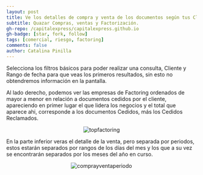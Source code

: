 ```yaml
---
layout: post
title: Ve los detalles de compra y venta de los documentos según tus Clientes, de manera organizada y eficiente.
subtitle: Quazar Compras, ventas y Factorización. 
gh-repo: /capitalexpress/capitalexpress.github.io
gh-badge: [star, fork, follow]
tags: [comercial, riesgo, factoring]
comments: false
author: Catalina Pinilla
---
```

Selecciona los filtros básicos para poder realizar una consulta, Cliente y Rango de fecha para que veas los primeros resultados, sin esto no obtendremos información en la pantalla.

Al lado derecho, podemos ver las empresas de Factoring ordenados de mayor a menor en relación a documentos cedidos por el cliente, apareciendo en primer lugar el que lidera los negocios y el total que aparece ahi, corresponde a los documentos Cedidos, más los Cedidos Reclamados.

<p align="center">
  <img src="https://cdn.capitalexpress.cl/img/topfactoring2.png" alt="topfactoring">
</p>

En la parte inferior veras el detalle de la venta, pero separada por periodos, estos estarán separados por rangos de los días del mes y los que a su vez se encontrarán separados por los meses del año en curso.

<p align="center">
  <img src="https://cdn.capitalexpress.cl/img/comprayventaperiodo3.png" alt="comprayventaperiodo">
</p>
